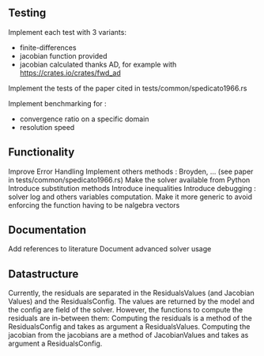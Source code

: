 ## Testing

Implement each test with 3 variants:
  - finite-differences
  - jacobian function provided
  - jacobian calculated thanks AD, for example with https://crates.io/crates/fwd_ad

Implement the tests of the paper cited in tests/common/spedicato1966.rs

Implement benchmarking for :
  - convergence ratio on a specific domain
  - resolution speed

## Functionality

Improve Error Handling
Implement others methods : Broyden, ... (see paper in tests/common/spedicato1966.rs)
Make the solver available from Python
Introduce substitution methods
Introduce inequalities
Introduce debugging : solver log and others variables computation.
Make it more generic to avoid enforcing the function having to be nalgebra vectors

## Documentation

Add references to literature
Document advanced solver usage

## Datastructure

Currently, the residuals are separated in the ResidualsValues (and Jacobian Values)
and the ResidualsConfig.
The values are returned by the model and the config are field of the solver.
However, the functions to compute the residuals are in-between them:
Computing the residuals is a method of the ResidualsConfig and takes as argument a ResidualsValues.
Computing the jacobian from the jacobians are a method of JacobianValues and takes as argument a ResidualsConfig.
